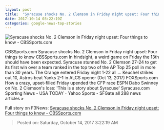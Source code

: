 ```yaml
---
layout: post
title:  "Syracuse shocks No. 2 Clemson in Friday night upset: Four things to know - CBSSports.com"
date: 2017-10-14 03:22:19Z
categories: google-news-top-stories
---
```


![Syracuse shocks No. 2 Clemson in Friday night upset: Four things to know - CBSSports.com](https://sportshub.cbsistatic.com/i/r/2017/10/14/f8cc8c1d-f126-4a42-a90b-9df44b67ff38/thumbnail/770x433/ee0ea023e45cbf031a2dedf3872430e1/syracuse-celebrating-clemson.jpg)

CBSSports.com Syracuse shocks No. 2 Clemson in Friday night upset: Four things to know CBSSports.com In hindsight, a weird game on Friday the 13th should have been expected. Syracuse stunned No. 2 Clemson 27-24 to get its first win over a team ranked in the top two of the AP Top 25 poll in more than 30 years. The Orange entered Friday night 1-22 all ... Keuchel strikes out 10, Astros beat Yanks 2-1 in ALCS opener (Oct 13, 2017) FOXSports.com How a crazy, upset-filled Friday upended the CFP race ESPN Dabo Swinney on No. 2 Clemson's loss: 'This is a story about Syracuse' Syracuse.com Sporting News - USA TODAY - Yahoo Sports - SFGate all 288 news articles »


Full story on F3News: [Syracuse shocks No. 2 Clemson in Friday night upset: Four things to know - CBSSports.com](http://www.f3nws.com/n/MX2aTC)

> Posted on: Saturday, October 14, 2017 3:22:19 AM

